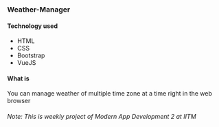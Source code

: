 ### Weather-Manager
#### Technology used
- HTML
- CSS
- Bootstrap
- VueJS

#### What is
You can manage weather of multiple time zone at a time right in the web browser

###### Note: This is weekly project of Modern App Development 2 at IITM
